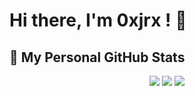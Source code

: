 # Hi there, I'm 0xjrx ! 👋


## 🚀 My Personal GitHub Stats
<p align="center">
  <a href="https://github.com/anuraghazra/github-readme-stats"><img src="https://github-readme-stats.vercel.app/api?username=0xjrx&show_icons=true&theme=dracula" /></a>
  <a href="https://github.com/anuraghazra/github-readme-stats"><img src="https://github-readme-stats.vercel.app/api/top-langs/?username=0xjrx&layout=compact&theme=dracula" /></a>
  <a href="https://github.com/vn7n24fzkq/github-profile-summary-cards"><img src="http://github-profile-summary-cards.vercel.app/api/cards/productive-time?username=0xjrx&theme=dracula&utcOffset=8" /></a>
</p>
